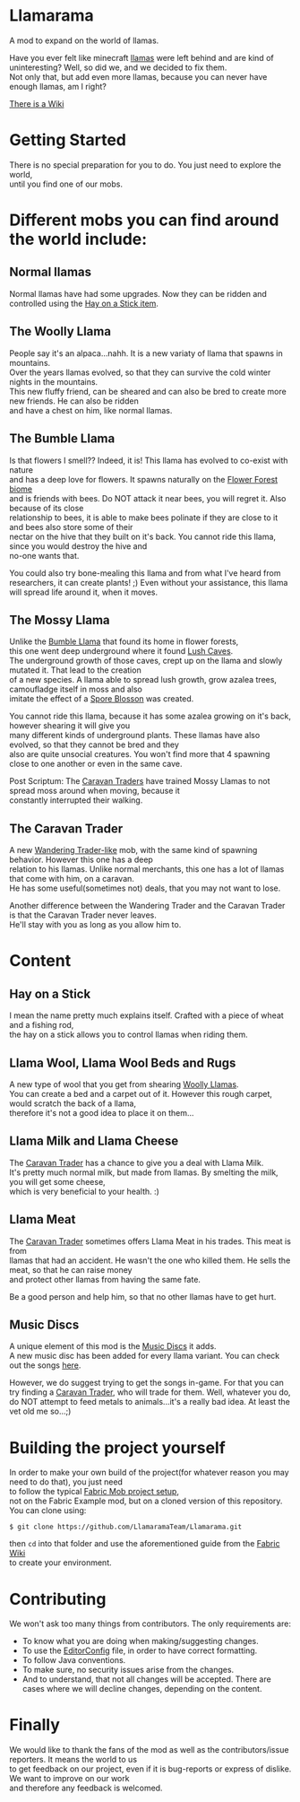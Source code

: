 # Llamarama
A mod to expand on the world of llamas.  

Have you ever felt like minecraft [llamas](https://minecraft.fandom.com/wiki/Llama) were left behind and are kind of uninteresting?
Well, so did we, and we decided to fix them.  
Not only that, but add even more llamas, because you can never have enough llamas, am I right?  

[There is a Wiki](https://llamaramateam.github.io/docs/)

# Getting Started
There is no special preparation for you to do. You just need to explore the world,  
until you find one of our mobs.

# Different mobs you can find around the world include:  

## Normal llamas
Normal llamas have had some upgrades. Now they can be ridden and controlled using the [Hay on a Stick item](#hay-on-a-stick).

## The Woolly Llama
People say it's an alpaca...nahh. It is a new variaty of llama that spawns in mountains.  
Over the years llamas evolved, so that they can survive the cold winter nights in the mountains.  
This new fluffy friend, can be sheared and can also be bred to create more new friends. He can also be ridden  
and have a chest on him, like normal llamas.

## The Bumble Llama
Is that flowers I smell?? Indeed, it is! This llama has evolved to co-exist with nature  
and has a deep love for flowers. It spawns naturally on the [Flower Forest biome](https://minecraft.fandom.com/wiki/Forest#Variants)  
and is friends with bees. Do NOT attack it near bees, you will regret it. Also because of its close  
relationship to bees, it is able to make bees polinate if they are close to it and bees also store some of their  
nectar on the hive that they built on it's back. You cannot ride this llama, since you would destroy the hive and  
no-one wants that.

You could also try bone-mealing this llama and from what I've heard from researchers, it can create plants! ;)
Even without your assistance, this llama will spread life around it, when it moves.

## The Mossy Llama
Unlike the [Bumble Llama](#the-bumble-llama) that found its home in flower forests,  
this one went deep underground where it found [Lush Caves](https://minecraft.fandom.com/wiki/Lush_Caves).  
The underground growth of those caves, crept up on the llama and slowly mutated it. That lead to the creation  
of a new species. A llama able to spread lush growth, grow azalea trees, camoufladge itself in moss and also  
imitate the effect of a [Spore Blosson](https://minecraft.fandom.com/wiki/Spore_Blossom) was created.  

You cannot ride this llama, because it has some azalea growing on it's back, however shearing it will give you  
many different kinds of underground plants. These llamas have also evolved, so that they cannot be bred and they  
also are quite unsocial creatures. You won't find more that 4 spawning close to one another or even in the same cave.

Post Scriptum: The [Caravan Traders](#the-caravan-trader) have trained Mossy Llamas to not spread moss around when moving, because it  
constantly interrupted their walking.

## The Caravan Trader
A new [Wandering Trader-like](https://minecraft.fandom.com/wiki/Wandering_Trader) mob, with the same kind of spawning behavior. However this one has a deep  
relation to his llamas. Unlike normal merchants, this one has a lot of llamas that come with him, on a caravan.  
He has some useful(sometimes not) deals, that you may not want to lose. 

Another difference between the Wandering Trader and the Caravan Trader is that the Caravan Trader never leaves.  
He'll stay with you as long as you allow him to.

# Content
## Hay on a Stick
I mean the name pretty much explains itself. Crafted with a piece of wheat and a fishing rod,  
the hay on a stick allows you to control llamas when riding them.

## Llama Wool, Llama Wool Beds and Rugs
A new type of wool that you get from shearing [Woolly Llamas](#the-woolly-llama).  
You can create a bed and a carpet out of it. However this rough carpet, would scratch the back of a llama,  
therefore it's not a good idea to place it on them...

## Llama Milk and Llama Cheese
The [Caravan Trader](#the-caravan-trader) has a chance to give you a deal with Llama Milk.  
It's pretty much normal milk, but made from llamas. By smelting the milk, you will get some cheese,   
which is very beneficial to your health. :)

## Llama Meat
The [Caravan Trader](#the-caravan-trader) sometimes offers Llama Meat in his trades. This meat is from  
llamas that had an accident. He wasn't the one who killed them. He sells the meat, so that he can raise money  
and protect other llamas from having the same fate. 

Be a good person and help him, so that no other llamas have to get hurt.

## Music Discs
A unique element of this mod is the [Music Discs](https://minecraft.fandom.com/wiki/Music_Disc) it adds.  
A new music disc has been added for every llama variant. You can check out the songs [here](https://soundcloud.com/digital-pear-gaming/sets/llamarama-soundtrack).

However, we do suggest trying to get the songs in-game. For that you can try finding a [Caravan Trader](#the-caravan-trader), who will trade for them.
Well, whatever you do, do NOT attempt to feed metals to animals...it's a really bad idea. At least the vet old me so...;)

# Building the project yourself

In order to make your own build of the project(for whatever reason you may need to do that), you just need  
to follow the typical [Fabric Mob project setup](https://fabricmc.net/wiki/tutorial:setup),  
not on the Fabric Example mod, but on a cloned version of this repository. You can clone using:

```shell
$ git clone https://github.com/LlamaramaTeam/Llamarama.git
```

then `cd` into that folder and use the aforementioned guide from the [Fabric Wiki](https://fabricmc.net/wiki)  
to create your environment.

# Contributing
We won't ask too many things from contributors. The only requirements are:

- To know what you are doing when making/suggesting changes.
- To use the [EditorConfig](./.editorconfig) file, in order to have correct formatting.
- To follow Java conventions.
- To make sure, no security issues arise from the changes.
- And to understand, that not all changes will be accepted. There are cases where we will decline changes, depending on the content.

# Finally
We would like to thank the fans of the mod as well as the contributors/issue reporters. It means the world to us  
to get feedback on our project, even if it is bug-reports or express of dislike. We want to improve on our work   
and therefore any feedback is welcomed.
